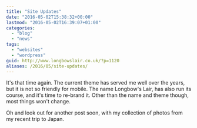 ```yaml
---
title: "Site Updates"
date: "2016-05-02T15:38:32+00:00"
lastmod: "2016-05-02T16:39:07+01:00"
categories: 
  - "blog"
  - "news"
tags: 
  - "websites"
  - "wordpress"
guid: http://www.longbowslair.co.uk/?p=1120
aliases: /2016/05/site-updates/
---
```


It's that time again. The current theme has served me well over the years, but it is not so friendly for mobile. The name Longbow's Lair, has also run its course, and it's time to re-brand it. Other than the name and theme though, most things won't change.

Oh and look out for another post soon, with my collection of photos from my recent trip to Japan.
